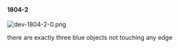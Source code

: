 #### 1804-2
![dev-1804-2-0.png](https://github.com/lil-lab/nlvr/raw/master/nlvr/dev/images/4/dev-1804-2-0.png "dev-1804-2-0.png")

there are exactly three blue objects not touching any edge